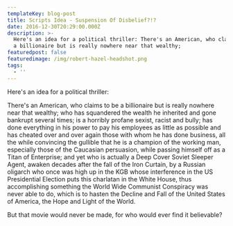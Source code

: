 ```yaml
---
templateKey: blog-post
title: Scripts Idea - Suspension Of Disbelief?!?
date: 2016-12-30T20:29:00.000Z
description: >-
  Here's an idea for a political thriller: There's an American, who claims to be
  a billionaire but is really nowhere near that wealthy;
featuredpost: false
featuredimage: /img/robert-hazel-headshot.png
tags:
  - ''
---
```

Here's an idea for a political thriller:

There's an American, who claims to be a billionaire but is really nowhere near that wealthy; who has squandered the wealth he inherited and gone bankrupt several times; is a horribly profane sexist, racist and bully; has done everything in his power to pay his employees as little as possible and has cheated over and over again those with whom he has done business, all the while convincing the gullible that he is a champion of the working man, especially those of the Caucasian persuasion, while passing himself off as a Titan of Enterprise; and yet who is actually a Deep Cover Soviet Sleeper Agent, awaken decades after the fall of the Iron Curtain, by a Russian oligarch who once was high up in the KGB whose interference in the US Presidential Election puts this charlatan in the White House, thus accomplishing something the World Wide Communist Conspiracy was never able to do, which is to hasten the Decline and Fall of the United States of America, the Hope and Light of the World.

But that movie would never be made, for who would ever find it believable?
